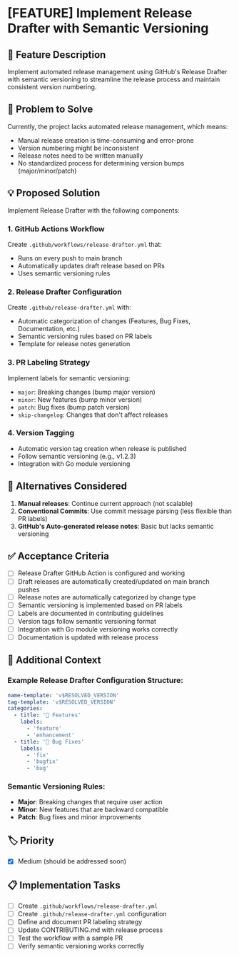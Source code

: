 # [FEATURE] Implement Release Drafter with Semantic Versioning

## 📝 Feature Description
Implement automated release management using GitHub's Release Drafter with semantic versioning to streamline the release process and maintain consistent version numbering.

## 🎯 Problem to Solve
Currently, the project lacks automated release management, which means:
- Manual release creation is time-consuming and error-prone
- Version numbering might be inconsistent
- Release notes need to be written manually
- No standardized process for determining version bumps (major/minor/patch)

## 💡 Proposed Solution
Implement Release Drafter with the following components:

### 1. GitHub Actions Workflow
Create `.github/workflows/release-drafter.yml` that:
- Runs on every push to main branch
- Automatically updates draft release based on PRs
- Uses semantic versioning rules

### 2. Release Drafter Configuration
Create `.github/release-drafter.yml` with:
- Automatic categorization of changes (Features, Bug Fixes, Documentation, etc.)
- Semantic versioning rules based on PR labels
- Template for release notes generation

### 3. PR Labeling Strategy
Implement labels for semantic versioning:
- `major`: Breaking changes (bump major version)
- `minor`: New features (bump minor version) 
- `patch`: Bug fixes (bump patch version)
- `skip-changelog`: Changes that don't affect releases

### 4. Version Tagging
- Automatic version tag creation when release is published
- Follow semantic versioning (e.g., v1.2.3)
- Integration with Go module versioning

## 🔄 Alternatives Considered
1. **Manual releases**: Continue current approach (not scalable)
2. **Conventional Commits**: Use commit message parsing (less flexible than PR labels)
3. **GitHub's Auto-generated release notes**: Basic but lacks semantic versioning

## ✅ Acceptance Criteria
- [ ] Release Drafter GitHub Action is configured and working
- [ ] Draft releases are automatically created/updated on main branch pushes
- [ ] Release notes are automatically categorized by change type
- [ ] Semantic versioning is implemented based on PR labels
- [ ] Labels are documented in contributing guidelines
- [ ] Version tags follow semantic versioning format
- [ ] Integration with Go module versioning works correctly
- [ ] Documentation is updated with release process

## 📱 Additional Context
### Example Release Drafter Configuration Structure:
```yaml
name-template: 'v$RESOLVED_VERSION'
tag-template: 'v$RESOLVED_VERSION'
categories:
  - title: '🚀 Features'
    labels:
      - 'feature'
      - 'enhancement'
  - title: '🐛 Bug Fixes'
    labels:
      - 'fix'
      - 'bugfix'
      - 'bug'
```

### Semantic Versioning Rules:
- **Major**: Breaking changes that require user action
- **Minor**: New features that are backward compatible
- **Patch**: Bug fixes and minor improvements

## 🏷️ Priority
- [x] Medium (should be addressed soon)

## 📋 Implementation Tasks
- [ ] Create `.github/workflows/release-drafter.yml`
- [ ] Create `.github/release-drafter.yml` configuration
- [ ] Define and document PR labeling strategy
- [ ] Update CONTRIBUTING.md with release process
- [ ] Test the workflow with a sample PR
- [ ] Verify semantic versioning works correctly 